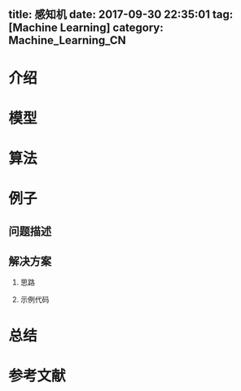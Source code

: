 title: 感知机
date: 2017-09-30 22:35:01
tag: [Machine Learning]
category: Machine_Learning_CN
---

# 介绍

# 模型

# 算法

# 例子
## 问题描述
## 解决方案
1. 思路

2. 示例代码

# 总结


# 参考文献
